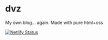 # dvz
My own blog... again. Made with pure html+css

[![Netlify Status](https://api.netlify.com/api/v1/badges/877a8deb-72bd-41f8-97ee-ad73359939c0/deploy-status)](https://app.netlify.com/sites/dvz-1996/deploys)
